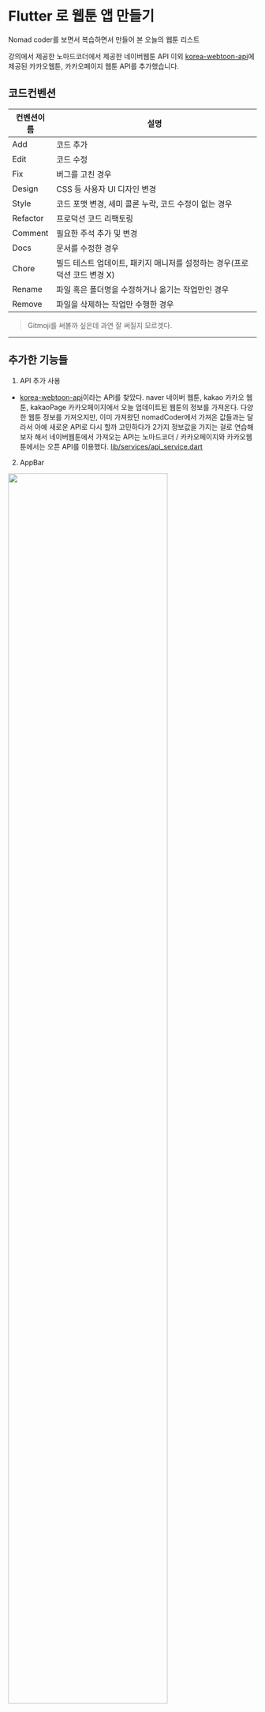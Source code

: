 # Flutter 로 웹툰 앱 만들기


Nomad coder를 보면서 복습하면서 만들어 본 오늘의 웹툰 리스트

강의에서 제공한 노마드코더에서 제공한 네이버웹툰 API 이외 [korea-webtoon-api](https://github.com/HyeokjaeLee/korea-webtoon-api)에 제공된 카카오웹툰, 카카오페이지 웹툰 API를 추가했습니다.

<!-- # 추가로 넣은 기능
1. 날짜
2. 로고 
3. 새로운 API
4. 리스트 widget -->

<!-- # 강의에서 배운 것
# 추가로 기능 넣으면서 배운 것  -->
## 코드컨벤션
|컨벤션이름|설명|
|--|--|
|Add|코드 추가|
|Edit|코드 수정|
|Fix|버그를 고친 경우|
|Design|CSS 등 사용자 UI 디자인 변경|
|Style|코드 포맷 변경, 세미 콜론 누락, 코드 수정이 없는 경우|
|Refactor|프로덕션 코드 리팩토링|
|Comment|필요한 주석 추가 및 변경|
|Docs|문서를 수정한 경우|
|Chore|빌드 테스트 업데이트, 패키지 매니저를 설정하는 경우(프로덕션 코드 변경 X)|
|Rename|파일 혹은 폴더명을 수정하거나 옮기는 작업만인 경우|
|Remove|파일을 삭제하는 작업만 수행한 경우|


> Gitmoji를 써볼까 싶은데 과연 잘 써질지 모르겟다.


---

## 추가한 기능들

1. API 추가 사용

- [korea-webtoon-api](https://github.com/HyeokjaeLee/korea-webtoon-api)이라는 API를 찾았다. naver 네이버 웹툰, kakao 카카오 웹툰, kakaoPage 카카오페이지에서 오늘 업데이트된 웹툰의 정보를 가져온다. 다양한 웹툰 정보를 가져오지만, 이미 가져왔던 nomadCoder에서 가져온 값들과는 달라서 아예 새로운 API로 다시 할까 고민하다가 2가지 정보값을 가지는 걸로 연습해보자 해서 네이버웹툰에서 가져오는 API는 노마드코더 / 카카오페이지와 카카오웹툰에서는 오픈 API를 이용했다.
[lib/services/api_service.dart](https://github.com/chochoq/discover_webtoon/blob/master/lib/services/api_service.dart)


2. AppBar

<img src='https://velog.velcdn.com/images/chocho/post/5a1433f1-477c-4cef-bf33-f6f70c6633f3/image.png' width='80%'>

<img src='https://velog.velcdn.com/images/chocho/post/27daf3c8-bc67-40ce-b439-608a0f26f806/image.jpg' width='50%'>
<img src='https://velog.velcdn.com/images/chocho/post/a070a715-1799-45df-bef6-5f4b096f9243/image.PNG' width='50%'>

- 로고는 로고샵을 이용해서 만들었다. 로고 만드는 여러가지 사이트를 찾아다녔는데 원하는 대로 만들기가 생각보다 어려웠다. 디스커버리 웹툰을 축약해서 제목을 지었는데 글씨가 꽤 귀여웠다.


<img src='https://velog.velcdn.com/images/chocho/post/65f48f30-3fa8-4189-bf3b-31583f538f5f/image.png' width='50%'>


```

AppBar(
          backgroundColor: Colors.transparent,
          title: Row(
            mainAxisAlignment: MainAxisAlignment.spaceBetween,
            children: [
              Container(
                clipBehavior: Clip.hardEdge,
                decoration: BoxDecoration(borderRadius: BorderRadius.circular(10)),
                child: Image.asset("images/ditoonLogo.png", height: 55),
              ),
              Text(
                "$dayOfWeek에 업데이트 된 웹툰😍",
                style: const TextStyle(
                  color: Colors.black,
                  fontSize: 15,
                  fontFamily: 'Pretendard',
                  height: 4,
                ),
              ),
            ],
          ),
          elevation: 0.0,
        ),
```

```
    DateTime now = DateTime.now();
    String dayOfWeek = DateFormat('EEEE', 'ko_KR').format(now);
```

- AppBar안에 넣어주었는데, AppBar 위에 로고만 들어가 있는게 심심해 보여서 오늘의 요일을 추가해주었다. DateTime 함수를 사용했는데, 이 전에는 요일이나 오늘의 날짜같은 것은 쿼리를(mySQL now()) 이용해 사용해서 쓸 일이 없었는데 한글 포맷도 된다는 사실을 처음 배웠다.




### Refactoring 
[2023/05/18]

1. fontStyle 공통코드 추가  

<img src='https://velog.velcdn.com/images/chocho/post/8c0da3b7-4f51-4799-851e-312735deb0e3/image.png' width='50%'>


```import 'package:flutter/material.dart';

class TextStyles {
  static const f30W800TextStyle = TextStyle(
    fontSize: 30,
    fontFamily: 'Pretendard',
    fontWeight: FontWeight.w800,
  );
  static const f15W800TextStyle = TextStyle(
    fontSize: 15,
    fontWeight: FontWeight.w800,
    fontFamily: 'Pretendard',
  );
  static const f15TextStyle = TextStyle(
    fontSize: 15,
    fontFamily: 'Pretendard',
  );
} 
```
    
    
- fontFamily를 추가해서 fontStyle이 길어지는 것 같아서 공통코드로 fontStyle이 추가했는데 생각보다 text를 사용하는 위젯이 별로 없고, 따로 속성을 추가하는 경우도 많아서 공통코드로 묶기가 애매했다.
    디자인 없이 임의로 보일때마다 추가한 fontStyle이 많아서 이것도 묶을 수 없었다. 추가할수록 오히려 더 지저분해지는 느낌이였다.
    해당 앱은 text를 별로 사용하지 않고 widget, class가 적어서 큰 도움은 되지않았고, 항상 공통코드로 묶을 때는 이미 많이 사용한 상태에서 공통코드로 묶어서 이전에 사용했던 코드를 다시 리팩토링을 많이 했는데, 자주 사용할 것같은 코드는 미리 묶어서 공통코드로 만드는 연습을 하고싶다.

- 변수이름을 bigTextStyle 이런식으로 해야하나 싶었는데 공통으로 추가하지 않은 폰트스타일의 폰트나 weight도 제각각이라서 더 헷갈릴거 같아서 직관적으로 fontSize와 fontWeight의 크기를 이름으로 지정했다. 규칙을 정하거나 어느 위치에는 어떤 스타일의 폰트가 들어가있는지 정해져있다면 이런식으로 안써도될 것 같긴하지만 내가 보기에는 편한대로 우선 지정해보았다.

2. 클릭 공간 넓히기

<img src='https://velog.velcdn.com/images/chocho/post/c0e1ee25-b8c5-4d85-b8b8-4a481bc100aa/image.png' width='60%'>

- main -> list로 넘어가는 버튼의 공간이 작아서 해당 버튼 영역을 text를 클릭해도 넘어갈수있게 변경

<img src='https://velog.velcdn.com/images/chocho/post/5ed8836c-926f-4c00-a308-e12c930fffcd/image.png' width='60%'>

  - list -> detail로 넘어가는 영역을 GestureDetector로 onTap 속성을 줬는데, 빈영역을(이미지나 txt가 없는 곳) 클릭하면 클릭이 안됨. InkWell로 수정하니까 됨
  [Flutter 공식문서(GestureDetector)](https://docs.flutter.dev/ui/advanced/gestures)를 보면 GestureDetector는 모든 유형의 사용자 상호작용을 추적하는데 이 위젯은 따지고보면 버튼이 아니기 때문에 빈 영역을 누른다고 onTap이 되지않는 걸까라고 추측 중
  +) GestureDetector에서 ```behavior: HitTestBehavior.translucent``` 혹은 ```behavior: HitTestBehavior.opaque```속성을 사용하면 터치범위를 늘릴 수 있다고 한다.
  InkWell과 GestureDetector 문서을 꼼꼼히 읽어봐야겟다.

[2023/05/19]

1. 클린코드 연습 -> Magic Number 사용 지양하기
    - '의미 있는 숫자는 array index 값이더라도 하드코딩 하지않기'라고 해서, ListView안에 들어가는 itemCount 숫자를 변수안에 넣었다.
    (특정 인덱스 넘버가 왜 쓰였는지 이해하기 어려운 경우가 있기에 지양한다고 한다, 숫자말고도 String도 포함 하드코딩을 하는 부분은 꼭 다시 확인해야한다.)
    - 사이즈 박스의 size도 반복되는 게 있어서 위젯으로 추가해보았다.

    [참고) 인프런 - 클린코드찍먹](https://www.inflearn.com/course/%ED%81%B4%EB%A6%B0%EC%BD%94%EB%93%9C-%EC%B0%8D%EB%A8%B9/dashboard)



---

### 후기

간단하게 만든거지만 예뻐보이고 싶었는데, 머리속에서 떠오르는 대로 만들다보니까 정보값도 별로 없어보이고, 정말 허해보여서 슬펐다. 이것저것 레퍼런스를 찾아봤지만 생각보다 어려운 일이 였다. 다른 어플을 보면서 평가하는 것은 쉽지만 막상 내가 만드려고 하면 생각이 나지않는다. UIUX디자이너들 정말 존경스럽다. 시간이 되면 UX공부도 해보고싶다.

이렇게 리팩토링하면서 오랫만에 재미있는 감정을 느꼈다. flutter의 widget은 Lego같은 것이라고 widget을 설명할 때 자주 얘기 하는데 평소에는 아 그냥 그렇구나했는데, 이번에 이리저리 조립해가는게 정말 Lego같고 게임 같다는 느낌이 들어서 아주 즐거웠다. 